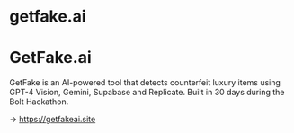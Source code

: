 # getfake.ai
# GetFake.ai

GetFake is an AI-powered tool that detects counterfeit luxury items using GPT-4 Vision, Gemini, Supabase and Replicate. Built in 30 days during the Bolt Hackathon.

→ https://getfakeai.site
